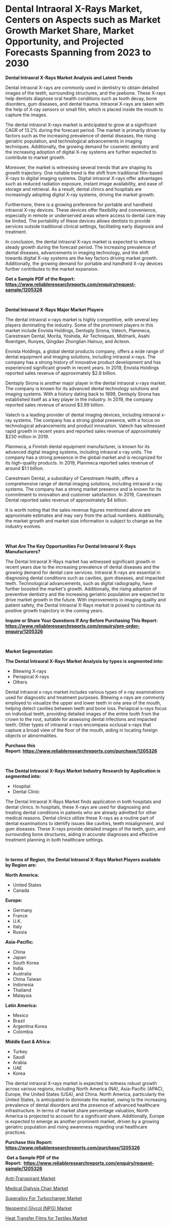 <p><h1>Dental Intraoral X-Rays Market, Centers on Aspects such as Market Growth Market Share, Market Opportunity, and Projected Forecasts Spanning from 2023 to 2030</h1></p><p><strong>Dental Intraoral X-Rays Market Analysis and Latest Trends</strong></p>
<p><p>Dental intraoral X-rays are commonly used in dentistry to obtain detailed images of the teeth, surrounding structures, and the jawbone. These X-rays help dentists diagnose oral health conditions such as tooth decay, bone disorders, gum diseases, and dental trauma. Intraoral X-rays are taken with the help of X-ray sensors or small film, which is placed inside the mouth to capture the images.</p><p>The dental intraoral X-rays market is anticipated to grow at a significant CAGR of 13.2% during the forecast period. The market is primarily driven by factors such as the increasing prevalence of dental diseases, the rising geriatric population, and technological advancements in imaging techniques. Additionally, the growing demand for cosmetic dentistry and the increasing adoption of digital X-ray systems are further expected to contribute to market growth.</p><p>Moreover, the market is witnessing several trends that are shaping its growth trajectory. One notable trend is the shift from traditional film-based X-rays to digital imaging systems. Digital intraoral X-rays offer advantages such as reduced radiation exposure, instant image availability, and ease of storage and retrieval. As a result, dental clinics and hospitals are increasingly adopting digital X-ray systems, driving the market growth.</p><p>Furthermore, there is a growing preference for portable and handheld intraoral X-ray devices. These devices offer flexibility and convenience, especially in remote or underserved areas where access to dental care may be limited. The portability of these devices allows dentists to provide services outside traditional clinical settings, facilitating early diagnosis and treatment.</p><p>In conclusion, the dental intraoral X-rays market is expected to witness steady growth during the forecast period. The increasing prevalence of dental diseases, advancements in imaging technology, and the shift towards digital X-ray systems are the key factors driving market growth. Additionally, the growing demand for portable and handheld X-ray devices further contributes to the market expansion.</p></p>
<p><strong>Get a Sample PDF of the Report:&nbsp; <a href="https://www.reliableresearchreports.com/enquiry/request-sample/1205326">https://www.reliableresearchreports.com/enquiry/request-sample/1205326</a></strong></p>
<p>&nbsp;</p>
<p><strong>Dental Intraoral X-Rays Major Market Players</strong></p>
<p><p>The dental intraoral x-rays market is highly competitive, with several key players dominating the industry. Some of the prominent players in this market include Envista Holdings, Dentsply Sirona, Vatech, Planmeca, Carestream Dental, Morita, Yoshida, Air Techniques, Midmark, Asahi Roentgen, Runyes, Qingdao Zhonglian Hainuo, and Acteon.</p><p>Envista Holdings, a global dental products company, offers a wide range of dental equipment and imaging solutions, including intraoral x-rays. The company has a strong history of innovative product development and has experienced significant growth in recent years. In 2019, Envista Holdings reported sales revenue of approximately $2.8 billion.</p><p>Dentsply Sirona is another major player in the dental intraoral x-rays market. The company is known for its advanced dental technology solutions and imaging systems. With a history dating back to 1899, Dentsply Sirona has established itself as a key player in the industry. In 2019, the company reported sales revenue of around $3.99 billion.</p><p>Vatech is a leading provider of dental imaging devices, including intraoral x-ray systems. The company has a strong global presence, with a focus on technological advancements and product innovation. Vatech has witnessed rapid growth in recent years and reported sales revenue of approximately $230 million in 2019.</p><p>Planmeca, a Finnish dental equipment manufacturer, is known for its advanced digital imaging systems, including intraoral x-ray units. The company has a strong presence in the global market and is recognized for its high-quality products. In 2019, Planmeca reported sales revenue of around $1.1 billion.</p><p>Carestream Dental, a subsidiary of Carestream Health, offers a comprehensive range of dental imaging solutions, including intraoral x-ray systems. The company has a strong market presence and is known for its commitment to innovation and customer satisfaction. In 2019, Carestream Dental reported sales revenue of approximately $4 billion.</p><p>It is worth noting that the sales revenue figures mentioned above are approximate estimates and may vary from the actual numbers. Additionally, the market growth and market size information is subject to change as the industry evolves.</p></p>
<p>&nbsp;</p>
<p><strong>What Are The Key Opportunities For Dental Intraoral X-Rays Manufacturers?</strong></p>
<p><p>The Dental Intraoral X-Rays market has witnessed significant growth in recent years due to the increasing prevalence of dental diseases and the growing demand for dental care services. Intraoral X-rays are essential in diagnosing dental conditions such as cavities, gum diseases, and impacted teeth. Technological advancements, such as digital radiography, have further boosted the market's growth. Additionally, the rising adoption of preventive dentistry and the increasing geriatric population are expected to drive market growth in the future. With improvements in imaging quality and patient safety, the Dental Intraoral X-Rays market is poised to continue its positive growth trajectory in the coming years.</p></p>
<p><strong>Inquire or Share Your Questions If Any Before Purchasing This Report: <a href="https://www.reliableresearchreports.com/enquiry/pre-order-enquiry/1205326">https://www.reliableresearchreports.com/enquiry/pre-order-enquiry/1205326</a></strong></p>
<p>&nbsp;</p>
<p><strong>Market Segmentation</strong></p>
<p><strong>The Dental Intraoral X-Rays Market Analysis by types is segmented into:</strong></p>
<p><ul><li>Bitewing X-rays</li><li>Periapical X-rays</li><li>Others</li></ul></p>
<p><p>Dental intraoral x-rays market includes various types of x-ray examinations used for diagnostic and treatment purposes. Bitewing x-rays are commonly employed to visualize the upper and lower teeth in one area of the mouth, helping detect cavities between teeth and bone loss. Periapical x-rays focus on individual teeth, providing detailed images of the entire tooth from the crown to the root, suitable for assessing dental infections and impacted teeth. Other types of intraoral x-rays encompass occlusal x-rays that capture a broad view of the floor of the mouth, aiding in locating foreign objects or abnormalities.</p></p>
<p><strong>Purchase this Report:&nbsp;<a href="https://www.reliableresearchreports.com/purchase/1205326">https://www.reliableresearchreports.com/purchase/1205326</a></strong></p>
<p>&nbsp;</p>
<p><strong>The Dental Intraoral X-Rays Market Industry Research by Application is segmented into:</strong></p>
<p><ul><li>Hospital</li><li>Dental Clinic</li></ul></p>
<p><p>The Dental Intraoral X-Rays Market finds application in both hospitals and dental clinics. In hospitals, these X-rays are used for diagnosing and treating dental conditions in patients who are already admitted for other medical reasons. Dental clinics utilize these X-rays as a routine part of dental examinations to identify issues like cavities, teeth misalignment, and gum diseases. These X-rays provide detailed images of the teeth, gum, and surrounding bone structures, aiding in accurate diagnoses and effective treatment planning in both healthcare settings.</p></p>
<p>&nbsp;</p>
<p><strong>In terms of Region, the Dental Intraoral X-Rays Market Players available by Region are:</strong></p>
<p>
    <p> <strong> North America: </strong>
        <ul>
            <li>United States</li>
            <li>Canada</li>
        </ul>
        </p> 
    <p> <strong> Europe: </strong>
        <ul>
            <li>Germany</li>
            <li>France</li>
            <li>U.K.</li>
            <li>Italy</li>
            <li>Russia</li>
        </ul>
        </p> 
    <p> <strong> Asia-Pacific: </strong>
        <ul>
            <li>China</li>
            <li>Japan</li>
            <li>South Korea</li>
            <li>India</li>
            <li>Australia</li>
            <li>China Taiwan</li>
            <li>Indonesia</li>
            <li>Thailand</li>
            <li>Malaysia</li>
        </ul>
        </p> 
    <p> <strong> Latin America: </strong>
        <ul>
            <li>Mexico</li>
            <li>Brazil</li>
            <li>Argentina Korea</li>
            <li>Colombia</li>
        </ul>
        </p> 
    <p> <strong> Middle East & Africa: </strong>
        <ul>
            <li>Turkey</li>
            <li>Saudi</li>
            <li>Arabia</li>
            <li>UAE</li>
            <li>Korea</li>
        </ul>
    </p>
    </p>
<p><p>The dental intraoral X-rays market is expected to witness robust growth across various regions, including North America (NA), Asia-Pacific (APAC), Europe, the United States (USA), and China. North America, particularly the United States, is anticipated to dominate the market, owing to the increasing prevalence of dental disorders and the presence of advanced healthcare infrastructure. In terms of market share percentage valuation, North America is projected to account for a significant share. Additionally, Europe is expected to emerge as another prominent market, driven by a growing geriatric population and rising awareness regarding oral healthcare practices.</p></p>
<p><strong>Purchase this Report: <a href="https://www.reliableresearchreports.com/purchase/1205326">https://www.reliableresearchreports.com/purchase/1205326</a></strong></p>
<p>&nbsp;<strong>Get a Sample PDF of the Report:&nbsp;&nbsp;<a href="https://www.reliableresearchreports.com/enquiry/request-sample/1205326">https://www.reliableresearchreports.com/enquiry/request-sample/1205326</a></strong></p>
<p><strong></strong></p>
<p><p><a href="https://medium.com/@juananienow/anti-transpirant-nbsp-market-focuses-on-market-share-size-and-projected-forecast-till-2030-7a861f902726">Anti-Transpirant Market</a></p><p><a href="https://github.com/provorikovar/Market-Research-Report-List-1/blob/main/medical-dialysis-chair-market.md">Medical Dialysis Chair Market</a></p><p><a href="https://github.com/aliciawhite5576/Market-Research-Report-List-1/blob/main/superalloy-for-turbocharger-market.md">Superalloy For Turbocharger Market</a></p><p><a href="https://medium.com/@jaydonhyatt2023/neopentyl-glycol-npg-market-size-reveals-the-best-marketing-channels-in-global-industry-f8ca8835d3a1">Neopentyl Glycol (NPG) Market</a></p><p><a href="https://www.linkedin.com/pulse/heat-transfer-films-textiles-market-research-report/">Heat Transfer Films for Textiles Market</a></p></p>